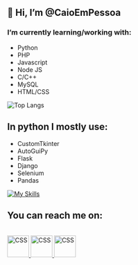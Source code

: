 ## 👋 Hi, I’m @CaioEmPessoa

### I’m currently learning/working with:
 - Python
 - PHP
 - Javascript
 - Node JS
 - C/C++
 - MySQL
 - HTML/CSS

![Top Langs](https://github-readme-stats.vercel.app/api/top-langs/?username=caioempessoa&layout=compact&theme=cobalt)


## In python I mostly use:
  * CustomTkinter
  * AutoGuiPy
  * Flask
  * Django
  * Selenium
  * Pandas

[![My Skills](https://skillicons.dev/icons?i=py,flask,django,selenium,vscode,azure,js,html,css,mysql,github,git)](https://skillicons.dev)

## You can reach me on:

<br>
<a href="https://www.linkedin.com/in/caio-polonio-848b94218"><img width="50" src="https://skillicons.dev/icons?i=linkedin" alt="CSS" title="Linkedin"/>  </a>
<a href="https://www.instagram.com/caioempessoa/"><img width="50" src="https://skillicons.dev/icons?i=instagram" alt="CSS" title="Instagram"/>  </a> 
<a href="https://www.twitter.com/CaioEmPessoa/"><img width="50" src="https://skillicons.dev/icons?i=twitter" alt="CSS" title="Twitter"/>  </a>
